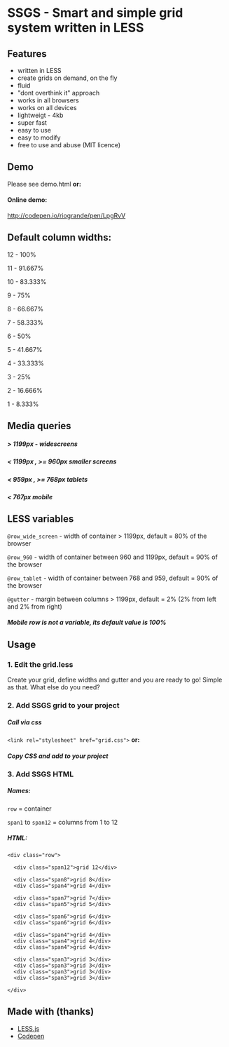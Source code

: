 # SSGS - Smart and simple grid system written in LESS

## Features
- written in LESS
- create grids on demand, on the fly
- fluid
- "dont overthink it" approach
- works in all browsers
- works on all devices
- lightweigt - 4kb
- super fast
- easy to use
- easy to modify
- free to use and abuse (MIT licence)

## Demo
Please see demo.html **or:**
#### Online demo:
http://codepen.io/riogrande/pen/LpgRvV

## Default column widths:
12 - 100%

11 - 91.667%

10 -  83.333%

9 - 75%

8 - 66.667%

7 - 58.333%

6 - 50%

5 - 41.667%

4 - 33.333%

3 - 25%

2 - 16.666%

1 - 8.333%

## Media queries
##### > 1199px - widescreens
##### < 1199px , >= 960px smaller screens
##### < 959px , >= 768px tablets
##### < 767px mobile

## LESS variables
`@row_wide_screen` - width of container > 1199px, default = 80% of the browser

`@row_960` - width of container between 960 and 1199px, default = 90% of the browser

`@row_tablet` - width of container between 768 and 959, default = 90% of the browser

`@gutter` - margin between columns > 1199px, default = 2% (2% from left and 2% from right)

##### Mobile row is not a variable, its default value is 100%

## Usage
### 1. Edit the grid.less
Create your grid, define widths and gutter and you are ready to go! Simple as that. What else do you need?
### 2. Add SSGS grid to your project
##### Call via css
`<link rel="stylesheet" href="grid.css">`  **or:**
##### Copy CSS and add to your project
### 3. Add SSGS HTML
##### Names: 
`row` = container

`span1` to `span12` = columns from 1 to 12
##### HTML: 
```
<div class="row">

  <div class="span12">grid 12</div>
  
  <div class="span8">grid 8</div>
  <div class="span4">grid 4</div>
  
  <div class="span7">grid 7</div>
  <div class="span5">grid 5</div>
  
  <div class="span6">grid 6</div>
  <div class="span6">grid 6</div>
  
  <div class="span4">grid 4</div>
  <div class="span4">grid 4</div>
  <div class="span4">grid 4</div>
  
  <div class="span3">grid 3</div>
  <div class="span3">grid 3</div>
  <div class="span3">grid 3</div>
  <div class="span3">grid 3</div>
  
</div>
```

## Made with (thanks)
- [LESS.js](http://lesscss.org/)
- [Codepen](http://codepen.io)
